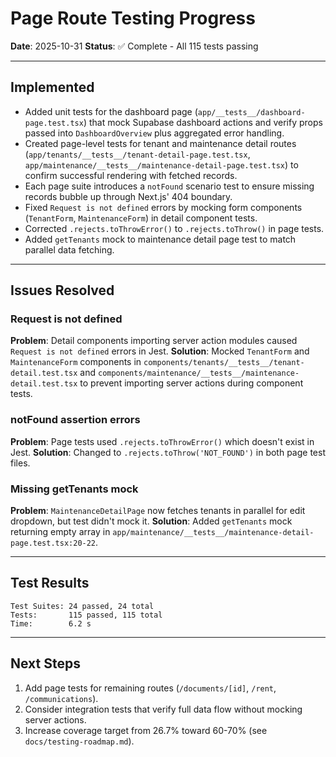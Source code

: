 # Page Route Testing Progress

**Date**: 2025-10-31
**Status**: ✅ Complete - All 115 tests passing

---

## Implemented

- Added unit tests for the dashboard page (`app/__tests__/dashboard-page.test.tsx`) that mock Supabase dashboard actions and verify props passed into `DashboardOverview` plus aggregated error handling.
- Created page-level tests for tenant and maintenance detail routes (`app/tenants/__tests__/tenant-detail-page.test.tsx`, `app/maintenance/__tests__/maintenance-detail-page.test.tsx`) to confirm successful rendering with fetched records.
- Each page suite introduces a `notFound` scenario test to ensure missing records bubble up through Next.js' 404 boundary.
- Fixed `Request is not defined` errors by mocking form components (`TenantForm`, `MaintenanceForm`) in detail component tests.
- Corrected `.rejects.toThrowError()` to `.rejects.toThrow()` in page tests.
- Added `getTenants` mock to maintenance detail page test to match parallel data fetching.

---

## Issues Resolved

### Request is not defined
**Problem**: Detail components importing server action modules caused `Request is not defined` errors in Jest.
**Solution**: Mocked `TenantForm` and `MaintenanceForm` components in `components/tenants/__tests__/tenant-detail.test.tsx` and `components/maintenance/__tests__/maintenance-detail.test.tsx` to prevent importing server actions during component tests.

### notFound assertion errors
**Problem**: Page tests used `.rejects.toThrowError()` which doesn't exist in Jest.
**Solution**: Changed to `.rejects.toThrow('NOT_FOUND')` in both page test files.

### Missing getTenants mock
**Problem**: `MaintenanceDetailPage` now fetches tenants in parallel for edit dropdown, but test didn't mock it.
**Solution**: Added `getTenants` mock returning empty array in `app/maintenance/__tests__/maintenance-detail-page.test.tsx:20-22`.

---

## Test Results

```
Test Suites: 24 passed, 24 total
Tests:       115 passed, 115 total
Time:        6.2 s
```

---

## Next Steps

1. Add page tests for remaining routes (`/documents/[id]`, `/rent`, `/communications`).
2. Consider integration tests that verify full data flow without mocking server actions.
3. Increase coverage target from 26.7% toward 60-70% (see `docs/testing-roadmap.md`).  
